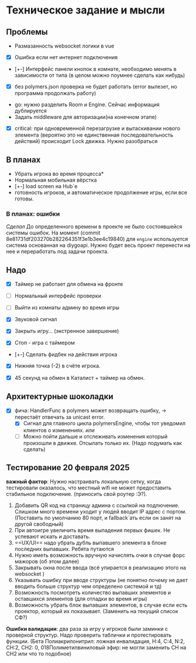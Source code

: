 # Техническое задание и мысли

## Проблемы

- Размазанность websocket логики в vue
- [x] Ошибка если нет интернет подключения
- [+-] Интерфейс панели кнопок в комнате, необходимо менять в зависимости от типа (в целом можно поумнее сделать как нибудь)
- [x] без polymers.json проверка не будет работать (error вылезет, но программа продолжать работу)
- go: нужно разделить Room и Engine. Сейчас информация дублируется
- Задать middleware для авторизации(на конечном этапе)
- [x] critical: при одновременной перезагрузке и вытаскивании нового элемента (вероятно это не единственная последовательность действий) происходит Lock движка. Нужно разобраться

## В планах

- Убрать игрока во время процесса\*
- Нормальная мобильная вёрстка
- [+-] load screen на Hub`е
- готовность игроков, и автоматическое продолжение игры, если все готовы.

### В планах: ошибки
*Сделал*
До определенного времени в проекте не было состоявшейся системы ошибок.
На момент (commit 8e81731df203270b282264351f3e1b3ee4c19840) для `engine`
используется система основанная на diygoapi.
Нужно будет весь проект перенести на нее и переработать под задачи проекта.

## Надо 

- [x] Таймер не работает для обмена на фронте

- [ ] Нормальный интерфейс проверки

- [ ] Выйти из комнаты админу во время игры

- [x] Звуковой сигнал

- [x] Закрыть игру… (экстренное завершение)

- [x] Cтоп - игра с таймером

- [+-] Cделать фидбек на действия игрока

- [x] Нижняя точка (-2) в счёте игрока.

- [x] 45 cекунд на обмен в Каталист + таймер на обмен.

## Архитектурные шоколадки

- [x] фича: HandlerFunc в polymers может возвращать ошибку, -> перестаёт отвечать за unicast error.
  - [x] Сигнал для главного цикла polymersEngine, чтобы тот уведомил клиентов о изменениях.
        _или_
  - [ ] Можно пойти дальше и отслеживать изменения который произошли в движке. Отсылать только их. (Надо подумать как сделать)

## Тестирование 20 февраля 2025

**важный фактор**: Нужно настраивать локальную сетку, когда тестировали оказалось, что местный wifi не может предоставить стабильное подключение. (приносить свой роутер :Э?).

1. Добавить QR код на страницу админа с ссылкой на подлючение. Слишком много времени уходит у людей вводит IP адрес с портом. (Поставить по умолчанию 80 порт, и fallback`ать если он занят на другой свободный)
2. При автоигре увеличить время выпадения первых фишек. Не успевают искать и доставать.
3. ==UХ/UI== надо убрать дубль выпавшего элемента в блоке последних выпавших. Ребята путаются
4. Нужно иметь возможность вручную начислять очки в случае форс мажоров (об этом далее)
5. Закрывать окна после ввода (всё  упирается в реализацию этого на websocket )
6. Указывать ошибку при вводе структуры (не понятно почему не дает вводить больше структур чем определено системой и тд)
7. Возможность посмотреть количество выпавших элементов и оставшихся элементов (для отладки во время игры)
8. Возможность убрать блок выпавших элементов, в случае если есть проектор, который их показывает. (Заменить на текущий список СФ?)

**Ошибки валидации**: два раза за игру у игроков были заминки с проверкой структур. Надо проверить таблички и протестировать функции. (Бета Полиакрилонитрил: ложная инвалидация, H:4, C:4, N:2, CH:2, CH2: 0, 018Полиметилвиниловый эфир: не могли заменить CH на CH2 или что то подобное)
